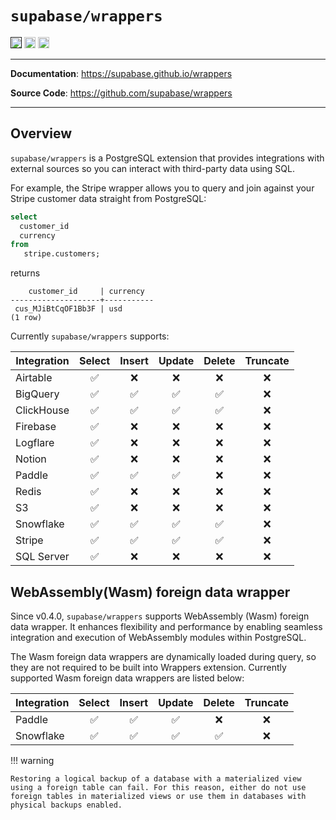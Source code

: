 # `supabase/wrappers`

<p>
<a href=""><img src="https://img.shields.io/badge/postgresql-14+-blue.svg" alt="PostgreSQL version" height="18"></a>
<a href="https://github.com/supabase/wrappers/blob/master/LICENSE"><img src="https://img.shields.io/pypi/l/markdown-subtemplate.svg" alt="License" height="18"></a>
<a href="https://github.com/supabase/wrappers/actions"><img src="https://github.com/supabase/wrappers/actions/workflows/test_wrappers.yml/badge.svg" alt="Tests" height="18"></a>

</p>

---

**Documentation**: <a href="https://supabase.github.io/wrappers" target="_blank">https://supabase.github.io/wrappers</a>

**Source Code**: <a href="https://github.com/supabase/wrappers" target="_blank">https://github.com/supabase/wrappers</a>

---

## Overview

`supabase/wrappers` is a PostgreSQL extension that provides integrations with external sources so you can interact with third-party data using SQL.

For example, the Stripe wrapper allows you to query and join against your Stripe customer data straight from PostgreSQL:

```sql
select
  customer_id
  currency
from
   stripe.customers;
```

returns

```
    customer_id     | currency
--------------------+-----------
 cus_MJiBtCqOF1Bb3F | usd
(1 row)
```

Currently `supabase/wrappers` supports:

| Integration | Select | Insert | Update | Delete | Truncate |
| ----------- | :----: | :----: | :----: | :----: | :------: |
| Airtable    |   ✅   |   ❌   |   ❌   |   ❌   |    ❌    |
| BigQuery    |   ✅   |   ✅   |   ✅   |   ✅   |    ❌    |
| ClickHouse  |   ✅   |   ✅   |   ✅   |   ✅   |    ❌    |
| Firebase    |   ✅   |   ❌   |   ❌   |   ❌   |    ❌    |
| Logflare    |   ✅   |   ❌   |   ❌   |   ❌   |    ❌    |
| Notion      |   ✅   |   ❌   |   ❌   |   ❌   |    ❌    |
| Paddle      |   ✅   |   ✅   |   ✅   |   ❌   |    ❌    |
| Redis       |   ✅   |   ❌   |   ❌   |   ❌   |    ❌    |
| S3          |   ✅   |   ❌   |   ❌   |   ❌   |    ❌    |
| Snowflake   |   ✅   |   ✅   |   ✅   |   ✅   |    ❌    |
| Stripe      |   ✅   |   ✅   |   ✅   |   ✅   |    ❌    |
| SQL Server  |   ✅   |   ❌   |   ❌   |   ❌   |    ❌    |

## WebAssembly(Wasm) foreign data wrapper

Since v0.4.0, `supabase/wrappers` supports WebAssembly (Wasm) foreign data wrapper. It enhances flexibility and performance by enabling seamless integration and execution of WebAssembly modules within PostgreSQL.

The Wasm foreign data wrappers are dynamically loaded during query, so they are not required to be built into Wrappers extension. Currently supported Wasm foreign data wrappers are listed below:

| Integration | Select | Insert | Update | Delete | Truncate |
| ----------- | :----: | :----: | :----: | :----: | :------: |
| Paddle      |   ✅   |   ✅   |   ✅   |   ❌   |    ❌    |
| Snowflake   |   ✅   |   ✅   |   ✅   |   ✅   |    ❌    |


!!! warning

    Restoring a logical backup of a database with a materialized view using a foreign table can fail. For this reason, either do not use foreign tables in materialized views or use them in databases with physical backups enabled.
